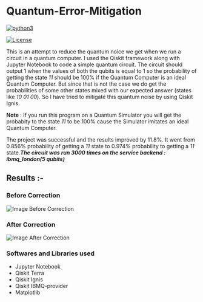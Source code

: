 # Quantum-Error-Mitigation



<a href="https://www.python.org" rel="nofollow"><img src="https://camo.githubusercontent.com/bee9cae60ad03d7765f5bf82317c80a93ccd7d0b/68747470733a2f2f696d672e736869656c64732e696f2f62616467652f707974686f6e332d76332e362d677265656e3f7374796c653d666f722d7468652d6261646765266c6f676f3d707974686f6e" alt="python3" data-canonical-src="https://img.shields.io/badge/python3-v3.6-green?style=for-the-badge&amp;logo=python" style="max-width:100%;"></a>


<a href="http://badges.mit-license.org" rel="nofollow"><img src="https://camo.githubusercontent.com/107590fac8cbd65071396bb4d04040f76cde5bde/687474703a2f2f696d672e736869656c64732e696f2f3a6c6963656e73652d6d69742d626c75652e7376673f7374796c653d666c61742d737175617265" alt="License" data-canonical-src="http://img.shields.io/:license-mit-blue.svg?style=flat-square" style="max-width:100%;"></a>


This is an attempt to reduce the quantum noice we get when we run a circuit in a quantum computer. I used the Qiskit framework along with Jupyter Notebook to code a simple quantum circuit. The circuit should output 1 when the values of both the qubits is equal to 1 so the probability of getting the state *11* should be 100% if the Quantum Computer is an ideal Quantum Computer. But since that is not the case we do get the probabilities of some other states mixed with our expected answer (states like *10 01 00*). So I have tried to mitigate this quantum noise by using Qiskit Ignis.

**Note** : If you run this program on a Quantum Simulator you will get the probabity to the state *11* to be 100% cause the Simulator imitates an ideal Quantum Computer.

The project was successful and the results improved by 11.8%. It went from 0.856% probability of getting a *11* state to 0.974% probability to getting a *11* state.***The circuit was run 3000 times on the service backend : ibmq_london(5 qubits)***

## Results :-

### Before Correction
![Image Before Correction](../master/Images/Image_Before_correction.PNG)

### After Correction
![Image After Correction ](../master/Images/Image_After_Correction.png)


### Softwares and Libraries used 

- Jupyter Notebook
- Qiskit Terra 
- Qiskit Ignis
- Qiskit IBMQ-provider
- Matplotlib

 



